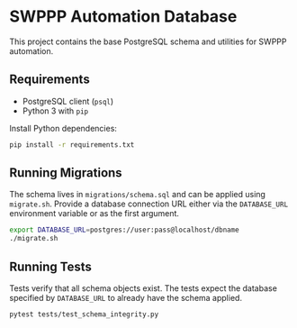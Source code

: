 # SWPPP Automation Database

This project contains the base PostgreSQL schema and utilities for SWPPP automation.

## Requirements
- PostgreSQL client (`psql`)
- Python 3 with `pip`

Install Python dependencies:

```bash
pip install -r requirements.txt
```

## Running Migrations
The schema lives in `migrations/schema.sql` and can be applied using `migrate.sh`.
Provide a database connection URL either via the `DATABASE_URL` environment variable or as the first argument.

```bash
export DATABASE_URL=postgres://user:pass@localhost/dbname
./migrate.sh
```

## Running Tests
Tests verify that all schema objects exist. The tests expect the database specified by `DATABASE_URL` to already have the schema applied.

```bash
pytest tests/test_schema_integrity.py
```

